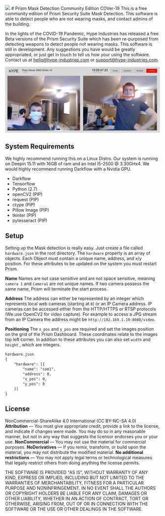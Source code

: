 <img src="https://hype-industries.com/assets/branding/black/png/hype-logo-black-75.png" width="120">
# Prism Mask Detection Community Edition COVer-19
This is a free community edition of Prism Security Suite Mask Detection. This software is able to detect people who are not wearing masks, and contact admins of the building.

In the lights of the COVID-19 Pandemic, Hype Industries has released a free Beta versions of the Prism Security Suite which has been re-purposed from detecting weapons to detect people not wearing masks. This software is still in development. Any suggestions you have would be greatly appropriated, or just get in touch to tell us how your using the software. Contact us at hello@hype-industries.com or support@hype-industries.com.

![Prism Demo](assets/demo.png)

## System Requirements
We highly recommend running this on a Linux Distro. Our system is running on Deepin 15.11 with 16GB of ram and an Intel I5-2500 @ 3.30GHx4. We would highly recommend running Darkflow with a Nvidia GPU.
- Darkflow
- Tensorflow
- Python (2.7)
- openCV2 (PIP)
- request (PIP)
- ctype (PIP)
- Pillow Image (PIP)
- tkinter (PIP)
- pytesseract (PIP)

## Setup
Setting up the Mask detection is really easy. Just create a file called `hardware.json` in the root directory. The `hardware` property is an array of objects. Each Object must contain a unique name, address, and x/y position. For these attributes to be updated on the system you must restart Prism.

**Name**
Names are not case sensitive and are not space sensitive, meaning `camera 1` and `Camera1`  are not unique names. If two camera possess the same name, Prism will terminate the start process.

**Address**
The address can either be represented by an integer which represents local web cameras (starting at `0`) or an IP Camera address. IP cameras can be accessed either from the HTTP/HTTPS or RTSP protocols (We use OpenCV2 for video capture). For example to access a JPG stream from an IP Camera the address might be `http://192.169.1.19:8080/video`.

**Positioning**
The `x_pos` and `y_pos` are required and set the images position on the grid of the Prism Dashboard. These coordinates relate to the images top left corner. In addition to these attributes you can also set `width` and `height` , which are integers.

```
hardware.json
{
    "hardware": [{
        "name": "com1",
        "address": 0,
        "x_pos": 0,
        "y_pos": 0
    }]
}
```

## License
NonCommercial-ShareAlike 4.0 International (CC BY-NC-SA 4.0)
**Attribution** — You must give appropriate credit, provide a link to the license, and indicate if changes were made. You may do so in any reasonable manner, but not in any way that suggests the licensor endorses you or your use.
**NonCommercial** — You may not use the material for commercial purposes.
**NoDerivatives** — If you remix, transform, or build upon the material, you may not distribute the modified material.
**No additional restrictions** — You may not apply legal terms or technological measures that legally restrict others from doing anything the license permits.

THE SOFTWARE IS PROVIDED "AS IS", WITHOUT WARRANTY OF ANY KIND, EXPRESS OR IMPLIED, INCLUDING BUT NOT LIMITED TO THE WARRANTIES OF MERCHANTABILITY, FITNESS FOR A PARTICULAR PURPOSE AND NONINFRINGEMENT. IN NO EVENT SHALL THE AUTHORS OR COPYRIGHT HOLDERS BE LIABLE FOR ANY CLAIM, DAMAGES OR OTHER LIABILITY, WHETHER IN AN ACTION OF CONTRACT, TORT OR OTHERWISE, ARISING FROM, OUT OF OR IN CONNECTION WITH THE SOFTWARE OR THE USE OR OTHER DEALINGS IN THE SOFTWARE.
